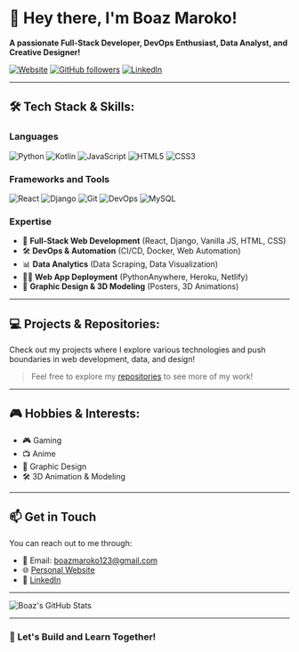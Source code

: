 # 👋 Hey there, I'm Boaz Maroko! 

**A passionate Full-Stack Developer, DevOps Enthusiast, Data Analyst, and Creative Designer!** 

[![Website](https://img.shields.io/badge/Website-boazmaroko.pythonanywhere.com-orange?style=for-the-badge&logo=python&logoColor=white)](https://boazmaroko.pythonanywhere.com)
[![GitHub followers](https://img.shields.io/github/followers/Boaz-Maroko?style=for-the-badge)](https://github.com/Boaz-Maroko)
[![LinkedIn](https://img.shields.io/badge/LinkedIn-Connect-blue?style=for-the-badge&logo=linkedin)](https://www.linkedin.com/in/boaz-maroko)

---

## 🛠️ Tech Stack & Skills:

### Languages
![Python](https://img.shields.io/badge/Python-3776AB?style=for-the-badge&logo=python&logoColor=white)
![Kotlin](https://img.shields.io/badge/Kotlin-0095D5?style=for-the-badge&logo=kotlin&logoColor=white)
![JavaScript](https://img.shields.io/badge/JavaScript-323330?style=for-the-badge&logo=javascript&logoColor=F7DF1E)
![HTML5](https://img.shields.io/badge/HTML5-E34F26?style=for-the-badge&logo=html5&logoColor=white)
![CSS3](https://img.shields.io/badge/CSS3-1572B6?style=for-the-badge&logo=css3&logoColor=white)

### Frameworks and Tools
![React](https://img.shields.io/badge/React-20232A?style=for-the-badge&logo=react&logoColor=61DAFB)
![Django](https://img.shields.io/badge/Django-092E20?style=for-the-badge&logo=django&logoColor=white)
![Git](https://img.shields.io/badge/Git-F05032?style=for-the-badge&logo=git&logoColor=white)
![DevOps](https://img.shields.io/badge/DevOps-00599C?style=for-the-badge&logo=devops&logoColor=white)
![MySQL](https://img.shields.io/badge/MySQL-4479A1?style=for-the-badge&logo=mysql&logoColor=white)

### Expertise
- 🚀 **Full-Stack Web Development** (React, Django, Vanilla JS, HTML, CSS)
- 🛠️ **DevOps & Automation** (CI/CD, Docker, Web Automation)
- 📊 **Data Analytics** (Data Scraping, Data Visualization)
- 🧑‍💻 **Web App Deployment** (PythonAnywhere, Heroku, Netlify)
- 🎨 **Graphic Design & 3D Modeling** (Posters, 3D Animations)

---

## 💻 Projects & Repositories:

Check out my projects where I explore various technologies and push boundaries in web development, data, and design!

> Feel free to explore my [repositories](https://github.com/Boaz-Maroko?tab=repositories) to see more of my work!

---

## 🎮 Hobbies & Interests:
- 🎮 Gaming
- 📺 Anime
- 🎨 Graphic Design
- 🛠️ 3D Animation & Modeling

---

## 📫 Get in Touch

You can reach out to me through:

- 📧 Email: [boazmaroko123@gmail.com](mailto:boazmaroko123@gmail.com)
- 🌐 [Personal Website](https://boazmaroko.pythonanywhere.com)
- 💼 [LinkedIn](https://www.linkedin.com/in/boaz-maroko)

---

![Boaz's GitHub Stats](https://github-readme-stats.vercel.app/api?username=Boaz-Maroko&show_icons=true&theme=radical)

---

### 🚀 Let's Build and Learn Together!
